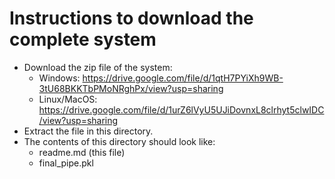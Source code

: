 # Instructions to download the complete system
* Download the zip file of the system:
  * Windows: https://drive.google.com/file/d/1qtH7PYiXh9WB-3tU68BKKTbPMoNRghPx/view?usp=sharing
  * Linux/MacOS: https://drive.google.com/file/d/1urZ6lVyU5UJiDovnxL8clrhyt5clwIDC/view?usp=sharing
* Extract the file in this directory.
* The contents of this directory should look like:
  * readme.md (this file)
  * final_pipe.pkl
